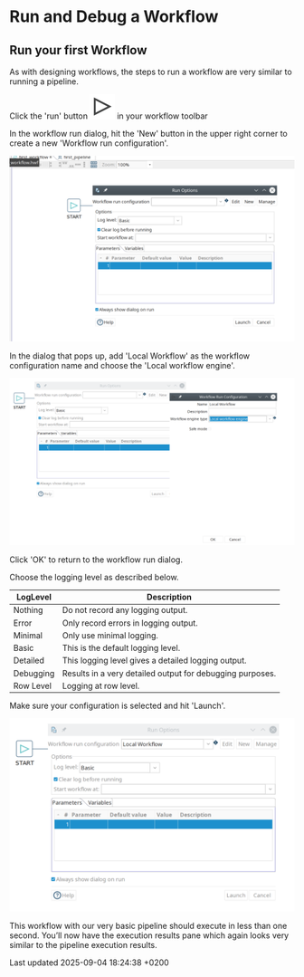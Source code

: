 <div id="header">

# Run and Debug a Workflow

</div>

<div id="content">

<div class="sect1">

## Run your first Workflow

<div class="sectionbody">

<div class="paragraph">

As with designing workflows, the steps to run a workflow are very similar to running a pipeline.

</div>

<div class="paragraph">

Click the 'run' button <span class="image">![Run](/images/getting-started/icons/run.svg)</span> in your workflow toolbar

</div>

<div class="paragraph">

In the workflow run dialog, hit the 'New' button in the upper right corner to create a new 'Workflow run configuration'.

</div>

<div class="imageblock text-left">

<div class="content">

![Hop - New Workflow Config](/images/getting-started/getting-started-run-workflow-dialog.png)

</div>

</div>

<div class="paragraph">

In the dialog that pops up, add 'Local Workflow' as the workflow configuration name and choose the 'Local workflow engine'.

</div>

<div class="imageblock text-left">

<div class="content">

![Hop - New Workflow Config Dialog](/images/getting-started/getting-started-run-workflow-config-dialog.png)

</div>

</div>

<div class="paragraph">

Click 'OK' to return to the workflow run dialog.

</div>

<div class="paragraph">

Choose the logging level as described below.

</div>

| LogLevel  | Description                                               |
| --------- | --------------------------------------------------------- |
| Nothing   | Do not record any logging output.                         |
| Error     | Only record errors in logging output.                     |
| Minimal   | Only use minimal logging.                                 |
| Basic     | This is the default logging level.                        |
| Detailed  | This logging level gives a detailed logging output.       |
| Debugging | Results in a very detailed output for debugging purposes. |
| Row Level | Logging at row level.                                     |

<div class="paragraph">

Make sure your configuration is selected and hit 'Launch'.

</div>

<div class="imageblock text-left">

<div class="content">

![Hop - New Workflow With Config Dialog](/images/getting-started/getting-started-run-workflow-with-config.png)

</div>

</div>

<div class="paragraph">

This workflow with our very basic pipeline should execute in less than one second. You’ll now have the execution results pane which again looks very similar to the pipeline execution results.

</div>

</div>

</div>

</div>

<div id="footer">

<div id="footer-text">

Last updated 2025-09-04 18:24:38 +0200

</div>

</div>
